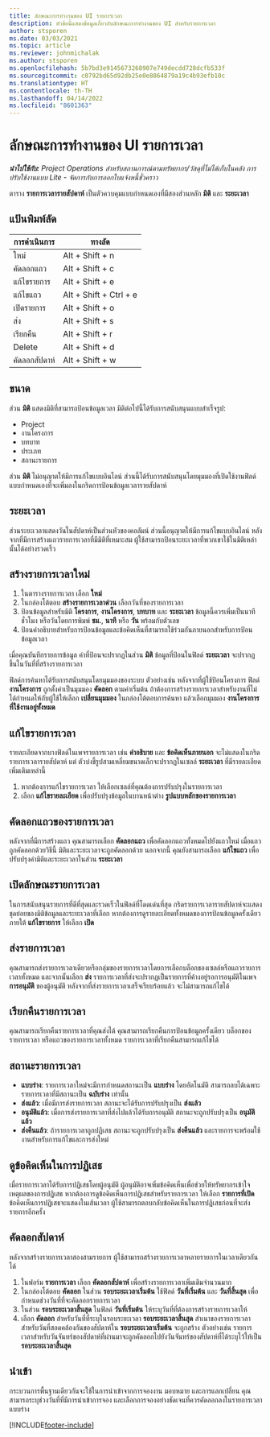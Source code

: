 ```yaml
---
title: ลักษณะการทำงานของ UI รายการเวลา
description: หัวข้อนี้แสดงข้อมูลเกี่ยวกับลักษณะการทำงานของ UI สำหรับรายการเวลา
author: stsporen
ms.date: 03/03/2021
ms.topic: article
ms.reviewer: johnmichalak
ms.author: stsporen
ms.openlocfilehash: 5b7bd3e9145673268907e749decdd728dcfb533f
ms.sourcegitcommit: c0792bd65d92db25e0e8864879a19c4b93efb10c
ms.translationtype: HT
ms.contentlocale: th-TH
ms.lasthandoff: 04/14/2022
ms.locfileid: "8601363"
---
```

# <a name="time-entry-ui-behavior"></a>ลักษณะการทำงานของ UI รายการเวลา

_**นำไปใช้กับ:** Project Operations สำหรับสถานการณ์ตามทรัพยากร/วัสดุที่ไม่ได้เก็บในคลัง การปรับใช้งานแบบ Lite - จัดการกับการออกใบแจ้งหนี้ชั่วคราว_


ตาราง **รายการเวลารายสัปดาห์** เป็นตัวควบคุมแบบกำหนดเองที่มีสองส่วนหลัก **มิติ** และ **ระยะเวลา**

## <a name="keyboard-shortcuts"></a>แป้นพิมพ์ลัด
| การดำเนินการ        | ทางลัด                  |
|------------   |------------------------   |
| ใหม่           | Alt + Shift + n           |
| คัดลอกแถว      | Alt + Shift + c           |
| แก้ไขรายการ    | Alt + Shift + e           |
| แก้ไขแถว      | Alt + Shift + Ctrl + e    |
| เปิดรายการ    | Alt + Shift + o           |
| ส่ง        | Alt + Shift + s           |
| เรียกคืน        | Alt + Shift + r           |
| Delete        | Alt + Shift + d           |
| คัดลอกสัปดาห์     | Alt + Shift + w           |

## <a name="dimensions"></a>ขนาด
ส่วน **มิติ** แสดงมิติที่สามารถป้อนข้อมูลเวลา มิติต่อไปนี้ได้รับการสนับสนุนแบบสำเร็จรูป:

  - Project
  - งานโครงการ
  - บทบาท
  - ประเภท
  - สถานะรายการ

ส่วน **มิติ** ไม่อนุญาตให้มีการแก้ไขแบบอินไลน์ ส่วนนี้ได้รับการสนับสนุนโดยมุมมองที่เปิดใช้งานฟิลด์แบบกำหนดเองที่จะเพิ่มลงในกริดการป้อนข้อมูลเวลารายสัปดาห์

## <a name="duration"></a>ระยะเวลา
ส่วนระยะเวลาแสดงวันในสัปดาห์เป็นส่วนหัวของคอลัมน์ ส่วนนี้อนุญาตให้มีการแก้ไขแบบอินไลน์ หลังจากที่มีการสร้างแถวรายการเวลาที่มีมิติที่เหมาะสม ผู้ใช้สามารถป้อนระยะเวลาที่พวกเขาใช้ในมิติเหล่านั้นได้อย่างรวดเร็ว

## <a name="create-a-new-time-entry"></a>สร้างรายการเวลาใหม่

1. ในตารางรายการเวลา เลือก **ใหม่** 
2. ในกล่องโต้ตอบ **สร้างรายการเวลาด่วน** เลือกวันที่ของรายการเวลา
3. ป้อนข้อมูลสำหรับมิติ **โครงการ**, **งานโครงการ**, **บทบาท** และ **ระยะเวลา** ข้อมูลนี้ควรเพิ่มเป็นนาที ชั่วโมง หรือวันโดยการพิมพ์ **ชม.**, **นาที** หรือ **วัน** พร้อมกับตัวเลข 
4. ป้อนคำอธิบายสำหรับการป้อนข้อมูลและข้อคิดเห็นที่สามารถใช้ร่วมกันภายนอกสำหรับการป้อนข้อมูลเวลา 

เมื่อคุณบันทึกรายการข้อมูล ค่าที่ป้อนจะปรากฏในส่วน **มิติ** ข้อมูลที่ป้อนในฟิลด์ **ระยะเวลา** จะปรากฏขึ้นในวันที่ที่สร้างรายการเวลา

ฟิลด์การค้นหาได้รับการสนับสนุนโดยมุมมองของระบบ ตัวอย่างเช่น หลังจากที่ผู้ใช้ป้อนโครงการ ฟิลด์ **งานโครงการ** ถูกตั้งค่าเป็นมุมมอง **คัดลอก** ตามค่าเริ่มต้น ถ้าต้องการสร้างรายการเวลาสำหรับงานที่ไม่ได้กำหนดให้กับผู้ใช้ให้เลือก **เปลี่ยนมุมมอง** ในกล่องโต้ตอบการค้นหา แล้วเลือกมุมมอง **งานโครงการที่ใช้งานอยู่ทั้งหมด**

## <a name="edit-a-time-entry"></a>แก้ไขรายการเวลา 
รายละเอียดจากบางฟิลด์ในเพจรายการเวลา เช่น **คำอธิบาย** และ **ข้อคิดเห็นภายนอก** จะไม่แสดงในกริดรายการเวลารายสัปดาห์ แต่ ตัวบ่งชี้รูปสามเหลี่ยมขนาดเล็กจะปรากฏในเซลล์ **ระยะเวลา** ที่มีรายละเอียดเพิ่มเติมเหล่านี้ 

1. หากต้องการแก้ไขรายการเวลา ให้เลือกเซลล์ที่คุณต้องการปรับปรุงในรายการเวลา
2. เลือก **แก้ไขรายละเอียด** เพื่อปรับปรุงข้อมูลในบานหน้าต่าง **รูปแบบหลักของรายการเวลา** 

## <a name="copy-a-time-entry-row"></a>คัดลอกแถวของรายการเวลา
หลังจากที่มีการสร้างแถว คุณสามารถเลือก **คัดลอกแถว** เพื่อคัดลอกแถวทั้งหมดไปยังแถวใหม่ เมื่อแถวถูกคัดลอกด้วยวิธีนี้ มิติและระยะเวลาจะถูกคัดลอกด้วย นอกจากนี้ คุณยังสามารถเลือก **แก้ไขแถว** เพื่อปรับปรุงค่ามิติและระยะเวลาในส่วน **ระยะเวลา**

## <a name="open-a-time-entry-behavior"></a>เปิดลักษณะรายการเวลา
ในการสนับสนุนรายการที่ดีที่สุดและรวดเร็วในฟิลด์ที่โดดเด่นที่สุด กริดรายการเวลารายสัปดาห์จะแสดงชุดย่อยของมิติข้อมูลและระยะเวลาที่เลือก หากต้องการดูรายละเอียดทั้งหมดของการป้อนข้อมูลครั้งเดียว ภายใต้ **แก้ไขรายการ** ให้เลือก **เปิด**

## <a name="submit-a-time-entry"></a>ส่งรายการเวลา
คุณสามารถส่งรายการเวลาเดียวหรือกลุ่มของรายการเวลาโดยการเลือกบล็อกของเซลล์หรือแถวรายการเวลาทั้งหมด และจากนั้นเลือก **ส่ง** รายการเวลาที่ส่งจะปรากฏเป็นรายการที่ค้างอยู่รอการอนุมัติในเพจ **การอนุมัติ** ของผู้อนุมัติ หลังจากที่ส่งรายการเวลาเสร็จเรียบร้อยแล้ว จะไม่สามารถแก้ไขได้

## <a name="recall-a-time-entry"></a>เรียกคืนรายการเวลา
คุณสามารถเรียกคืนรายการเวลาที่คุณส่งได้ คุณสามารถเรียกคืนการป้อนข้อมูลครั้งเดียว บล็อกของรายการเวลา หรือแถวของรายการเวลาทั้งหมด รายการเวลาที่เรียกคืนสามารถแก้ไขได้

## <a name="time-entry-status"></a>สถานะรายการเวลา

- **แบบร่าง**: รายการเวลาใหม่จะมีการกำหนดสถานะเป็น **แบบร่าง** โดยอัตโนมัติ สามารถลบได้เฉพาะรายการเวลาที่มีสถานะเป็น **ฉบับร่าง** เท่านั้น
- **ส่งแล้ว**: เมื่อมีการส่งรายการเวลา สถานะจะได้รับการปรับปรุงเป็น **ส่งแล้ว** 
- **อนุมัติแล้ว**: เมื่อการส่งรายการเวลาที่ส่งไปแล้วได้รับการอนุมัติ สถานะจะถูกปรับปรุงเป็น **อนุมัติแล้ว** 
- **ส่งคืนแล้ว**: ถ้ารายการเวลาถูกปฏิเสธ สถานะจะถูกปรับปรุงเป็น **ส่งคืนแล้ว** และรายการจะพร้อมใช้งานสำหรับการแก้ไขและการส่งใหม่ 

## <a name="view-rejection-comments"></a>ดูข้อคิดเห็นในการปฏิเสธ
เมื่อรายการเวลาได้รับการปฏิเสธโดยผู้อนุมัติ ผู้อนุมัติอาจเพิ่มข้อคิดเห็นเพื่อช่วยให้ทรัพยากรเข้าใจเหตุผลของการปฏิเสธ หากต้องการดูข้อคิดเห็นการปฏิเสธสำหรับรายการเวลา ให้เลือก **รายการที่เปิด** ข้อคิดเห็นการปฏิเสธจะแสดงในเส้นเวลา ผู้ใช้สามารถตอบกลับข้อคิดเห็นในการปฏิเสธก่อนที่จะส่งรายการอีกครั้ง

## <a name="copy-week"></a>คัดลอกสัปดาห์
หลังจากสร้างรายการเวลาสองสามรายการ ผู้ใช้สามารถสร้างรายการเวลาหลายรายการในเวลาเดียวกันได้

1. ในฟอร์ม **รายการเวลา** เลือก **คัดลอกสัปดาห์** เพื่อสร้างรายการเวลาเพิ่มเติมจำนวนมาก 
2. ในกล่องโต้ตอบ **คัดลอก** ในส่วน **รอบระยะเวลาเริ่มต้น** ใช้ฟิลด์ **วันที่เริ่มต้น** และ **วันที่สิ้นสุด** เพื่อกำหนดช่วงวันที่ที่จะคัดลอกรายการเวลา 
3. ในส่วน **รอบระยะเวลาสิ้นสุด** ในฟิลด์ **วันที่เริ่มต้น** ให้ระบุวันที่ที่ต้องการสร้างรายการเวลาให้ 
4. เลือก **คัดลอก** สำหรับวันที่ที่ระบุในรอบระยะเวลา **รอบระยะเวลาสิ้นสุด** สำเนาของรายการเวลาสำหรับวันที่สอดคล้องกันของสัปดาห์ใน **รอบระยะเวลาเริ่มต้น** จะถูกสร้าง ตัวอย่างเช่น รายการเวลาสำหรับวันจันทร์ของสัปดาห์ที่ผ่านมาจะถูกคัดลอกไปยังวันจันทร์ของสัปดาห์ที่ได้ระบุไว้ให้เป็น **รอบระยะเวลาสิ้นสุด**

## <a name="import"></a>นำเข้า
กระบวนการพื้นฐานเดียวกันจะใช้ในการนำเข้าจากการจองงาน มอบหมาย และการแลกเปลี่ยน คุณสามารถระบุช่วงวันที่ที่มีการนำเข้าการจอง และเลือกการจองอย่างชัดเจนที่ควรคัดลอกลงในรายการเวลาแบบร่าง 


[!INCLUDE[footer-include](../includes/footer-banner.md)]
